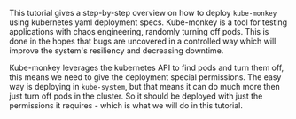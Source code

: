 This tutorial gives a step-by-step overview on how to deploy `kube-monkey` using kubernetes yaml deployment specs. Kube-monkey is a tool for testing applications with chaos engineering, randomly turning off pods. This is done in the hopes that bugs are uncovered in a controlled way which will improve the system's resiliency and decreasing downtime.

Kube-monkey leverages the kubernetes API to find pods and turn them off, this means we need to give the deployment special permissions. The easy way is deploying in `kube-system`, but that means it can do much more then just turn off pods in the cluster. So it should be deployed with just the permissions it requires - which is what we will do in this tutorial.

